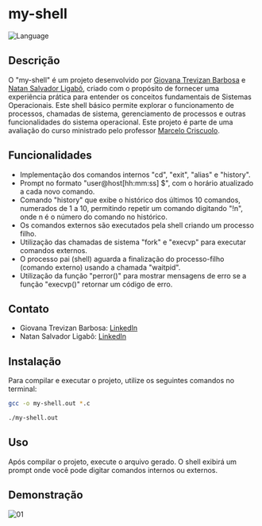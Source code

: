 # my-shell

![Language](https://img.shields.io/badge/language-C-blue)

## Descrição

O "my-shell" é um projeto desenvolvido por [Giovana Trevizan Barbosa](https://github.com/giovanatrevizanbarbosa/) e [Natan Salvador Ligabô](https://github.com/natansalvadorligabo/), criado com o propósito de fornecer uma experiência prática para entender os conceitos fundamentais de Sistemas Operacionais. Este shell básico permite explorar o funcionamento de processos, chamadas de sistema, gerenciamento de processos e outras funcionalidades do sistema operacional.
Este projeto é parte de uma avaliação do curso ministrado pelo professor [Marcelo Criscuolo](https://www.linkedin.com/in/mcrisc/).

## Funcionalidades

- Implementação dos comandos internos "cd", "exit", "alias" e "history".
- Prompt no formato "user@host[hh:mm:ss] $", com o horário atualizado a cada novo comando.
- Comando "history" que exibe o histórico dos últimos 10 comandos, numerados de 1 a 10, permitindo repetir um comando digitando "!n", onde n é o número do comando no histórico.
- Os comandos externos são executados pela shell criando um processo filho.
- Utilização das chamadas de sistema "fork" e "execvp" para executar comandos externos.
- O processo pai (shell) aguarda a finalização do processo-filho (comando externo) usando a chamada "waitpid".
- Utilização da função "perror()" para mostrar mensagens de erro se a função "execvp()" retornar um código de erro.

## Contato

- Giovana Trevizan Barbosa: [LinkedIn](https://www.linkedin.com/in/giovanatrevizanbarbosa/)
- Natan Salvador Ligabô: [LinkedIn](https://www.linkedin.com/in/natansalvadorligabo/)

## Instalação

Para compilar e executar o projeto, utilize os seguintes comandos no terminal:

```bash
gcc -o my-shell.out *.c
```

```bash
./my-shell.out
```

## Uso

Após compilar o projeto, execute o arquivo gerado. O shell exibirá um prompt onde você pode digitar comandos internos ou externos.

## Demonstração

![01](https://i.imgur.com/NHUBKxY.png)

